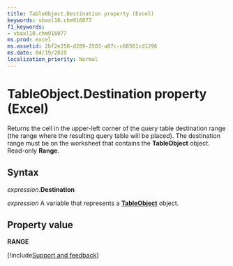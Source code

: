 ```yaml
---
title: TableObject.Destination property (Excel)
keywords: vbaxl10.chm916077
f1_keywords:
- vbaxl10.chm916077
ms.prod: excel
ms.assetid: 2bf2e258-d289-2503-a87c-c68561cd1296
ms.date: 04/19/2019
localization_priority: Normal
---
```



# TableObject.Destination property (Excel)

Returns the cell in the upper-left corner of the query table destination range (the range where the resulting query table will be placed). The destination range must be on the worksheet that contains the **TableObject** object. Read-only **Range**. 


## Syntax

_expression_.**Destination**

_expression_ A variable that represents a **[TableObject](Excel.tableobject.md)** object.


## Property value

**RANGE**



[!include[Support and feedback](~/includes/feedback-boilerplate.md)]